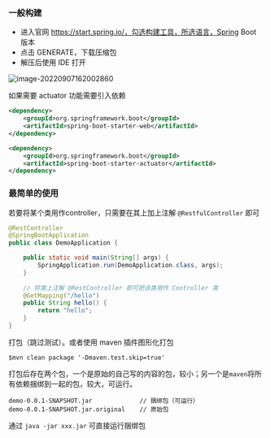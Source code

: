 ### 一般构建

- 进入官网 https://start.spring.io/，勾选构建工具，所选语言，Spring Boot 版本
- 点击 GENERATE，下载压缩包
- 解压后使用 IDE 打开

![image-20220907162002860](https://src-1259777572.cos.ap-chengdu.myqcloud.com/image-20220907162002860.png)

如果需要 actuator 功能需要引入依赖

```xml
<dependency>  
    <groupId>org.springframework.boot</groupId>  
    <artifactId>spring-boot-starter-web</artifactId>  
</dependency>

<dependency>  
    <groupId>org.springframework.boot</groupId>  
    <artifactId>spring-boot-starter-actuator</artifactId>  
</dependency>  
```





### 最简单的使用

若要将某个类用作controller，只需要在其上加上注解 `@RestfulController` 即可

```java
@RestController
@SpringBootApplication
public class DemoApplication {

	public static void main(String[] args) {
		SpringApplication.run(DemoApplication.class, args);
	}
	
    // 将类上注解 @RestController 即可把该类用作 Controller 类
	@GetMapping("/hello")
	public String hello() {
		return "hello";
	}
}
```



打包（跳过测试）。或者使用 maven 插件图形化打包

```shell
$mvn clean package '-Dmaven.test.skip=true'
```



打包后存在两个包，一个是原始的自己写的内容的包，较小；另一个是`maven`将所有依赖捆绑到一起的包，较大，可运行。

```
demo-0.0.1-SNAPSHOT.jar				// 捆绑包（可运行）
demo-0.0.1-SNAPSHOT.jar.original	// 原始包
```

通过 `java -jar xxx.jar` 可直接运行捆绑包